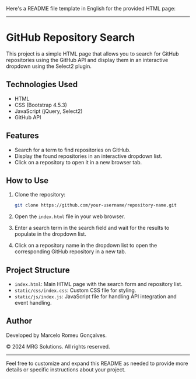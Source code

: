 Here's a README file template in English for the provided HTML page:

---

# GitHub Repository Search

This project is a simple HTML page that allows you to search for GitHub repositories using the GitHub API and display them in an interactive dropdown using the Select2 plugin.

## Technologies Used

- HTML
- CSS (Bootstrap 4.5.3)
- JavaScript (jQuery, Select2)
- GitHub API

## Features

- Search for a term to find repositories on GitHub.
- Display the found repositories in an interactive dropdown list.
- Click on a repository to open it in a new browser tab.

## How to Use

1. Clone the repository:

   ```bash
   git clone https://github.com/your-username/repository-name.git
   ```

2. Open the `index.html` file in your web browser.

3. Enter a search term in the search field and wait for the results to populate in the dropdown list.

4. Click on a repository name in the dropdown list to open the corresponding GitHub repository in a new tab.

## Project Structure

- `index.html`: Main HTML page with the search form and repository list.
- `static/css/index.css`: Custom CSS file for styling.
- `static/js/index.js`: JavaScript file for handling API integration and event handling.

## Author

Developed by Marcelo Romeu Gonçalves.

&copy; 2024 MRG Solutions. All rights reserved.

---

Feel free to customize and expand this README as needed to provide more details or specific instructions about your project.